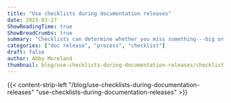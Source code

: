 ```yaml
---
title: "Use checklists during documentation releases"
date: 2023-03-27
ShowReadingTime: true
ShowBreadCrumbs: true
summary: "Checklists can determine whether you miss something---big or small---during a documentation release. Streamline your go-lives to make sure you're focused on what matters most: the content."
categories: ["doc release", "process", "checklist"]
draft: false
author: Abby Moreland
thumbnail: blog/use-checklists-during-documentation-releases/checklist.png
---
```


{{< content-strip-left "/blog/use-checklists-during-documentation-releases" "use-checklists-during-documentation-releases" >}}